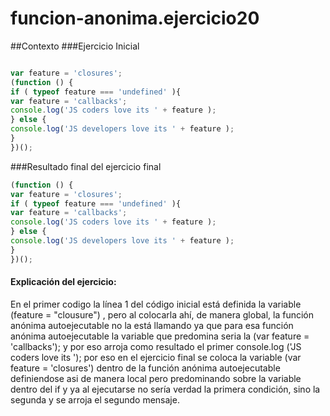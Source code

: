 # funcion-anonima.ejercicio20

##Contexto
###Ejercicio Inicial
```javascript

var feature = 'closures'; 
(function () {     
if ( typeof feature === 'undefined' ){         
var feature = 'callbacks';         
console.log('JS coders love its ' + feature );     
} else {         
console.log('JS developers love its ' + feature );     
} 
})();
```
###Resultado final del ejercicio final 
```javascript
(function () {  
var feature = 'closures'; 
if ( typeof feature === 'undefined' ){         
var feature = 'callbacks';         
console.log('JS coders love its ' + feature );     
} else {         
console.log('JS developers love its ' + feature );     
} 
})();
```
#### Explicación del ejercicio:

En el primer codigo  la línea 1 del código inicial está definida la variable (feature = "clousure") , pero al colocarla ahí, de manera global, la función anónima autoejecutable no la está llamando ya que para esa función anónima autoejecutable la variable que predomina seria la  (var feature = 'callbacks');  y por eso arroja como resultado el primer console.log ('JS coders love its '); por eso en el ejercicio final se coloca la variable (var feature = 'closures') dentro de la función anónima autoejecutable definiendose asi de manera local pero predominando sobre la variable dentro del if  y ya  al ejecutarse no sería verdad la primera condición, sino la segunda y  se arroja el segundo mensaje.
